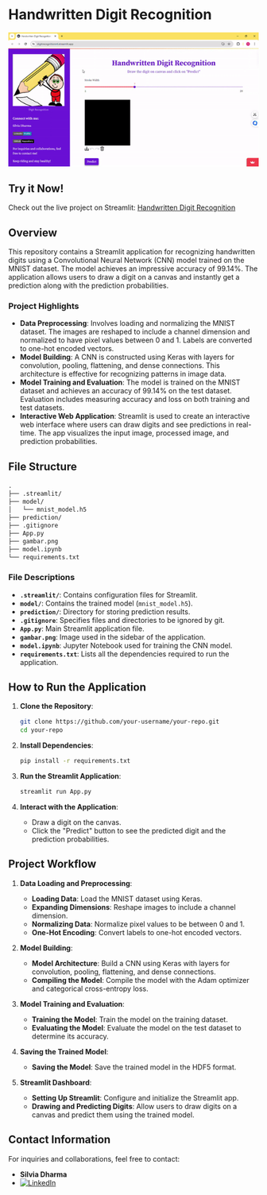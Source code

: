 # Handwritten Digit Recognition

![Demo](HandwrittenDigitRecognitionStreamlit-GoogleChrome2024-05-3022-16-09-ezgif.com-speed.gif)

## Try it Now!
Check out the live project on Streamlit: [Handwritten Digit Recognition](https://digitrecognitionml.streamlit.app/)

## Overview
This repository contains a Streamlit application for recognizing handwritten digits using a Convolutional Neural Network (CNN) model trained on the MNIST dataset. The model achieves an impressive accuracy of 99.14%. The application allows users to draw a digit on a canvas and instantly get a prediction along with the prediction probabilities.

### Project Highlights
- **Data Preprocessing**: Involves loading and normalizing the MNIST dataset. The images are reshaped to include a channel dimension and normalized to have pixel values between 0 and 1. Labels are converted to one-hot encoded vectors.
- **Model Building**: A CNN is constructed using Keras with layers for convolution, pooling, flattening, and dense connections. This architecture is effective for recognizing patterns in image data.
- **Model Training and Evaluation**: The model is trained on the MNIST dataset and achieves an accuracy of 99.14% on the test dataset. Evaluation includes measuring accuracy and loss on both training and test datasets.
- **Interactive Web Application**: Streamlit is used to create an interactive web interface where users can draw digits and see predictions in real-time. The app visualizes the input image, processed image, and prediction probabilities.

## File Structure
```
.
├── .streamlit/
├── model/
│   └── mnist_model.h5
├── prediction/
├── .gitignore
├── App.py
├── gambar.png
├── model.ipynb
└── requirements.txt
```

### File Descriptions
- **`.streamlit/`**: Contains configuration files for Streamlit.
- **`model/`**: Contains the trained model (`mnist_model.h5`).
- **`prediction/`**: Directory for storing prediction results.
- **`.gitignore`**: Specifies files and directories to be ignored by git.
- **`App.py`**: Main Streamlit application file.
- **`gambar.png`**: Image used in the sidebar of the application.
- **`model.ipynb`**: Jupyter Notebook used for training the CNN model.
- **`requirements.txt`**: Lists all the dependencies required to run the application.

## How to Run the Application

1. **Clone the Repository**:
   ```bash
   git clone https://github.com/your-username/your-repo.git
   cd your-repo
   ```

2. **Install Dependencies**:
   ```bash
   pip install -r requirements.txt
   ```

3. **Run the Streamlit Application**:
   ```bash
   streamlit run App.py
   ```

4. **Interact with the Application**:
   - Draw a digit on the canvas.
   - Click the "Predict" button to see the predicted digit and the prediction probabilities.

## Project Workflow

1. **Data Loading and Preprocessing**:
   - **Loading Data**: Load the MNIST dataset using Keras.
   - **Expanding Dimensions**: Reshape images to include a channel dimension.
   - **Normalizing Data**: Normalize pixel values to be between 0 and 1.
   - **One-Hot Encoding**: Convert labels to one-hot encoded vectors.

2. **Model Building**:
   - **Model Architecture**: Build a CNN using Keras with layers for convolution, pooling, flattening, and dense connections.
   - **Compiling the Model**: Compile the model with the Adam optimizer and categorical cross-entropy loss.

3. **Model Training and Evaluation**:
   - **Training the Model**: Train the model on the training dataset.
   - **Evaluating the Model**: Evaluate the model on the test dataset to determine its accuracy.

4. **Saving the Trained Model**:
   - **Saving the Model**: Save the trained model in the HDF5 format.

5. **Streamlit Dashboard**:
   - **Setting Up Streamlit**: Configure and initialize the Streamlit app.
   - **Drawing and Predicting Digits**: Allow users to draw digits on a canvas and predict them using the trained model.

## Contact Information
For inquiries and collaborations, feel free to contact:

- **Silvia Dharma**
- [![LinkedIn](https://img.shields.io/badge/LinkedIn-Profile-blue)](https://www.linkedin.com/in/silviadharma)
